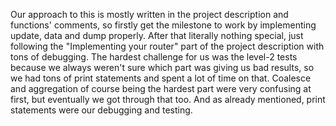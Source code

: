 Our approach to this is mostly written in the project description and functions' comments, 
so firstly get the milestone to work by implementing update, data and dump properly. 
After that literally nothing special, just following the "Implementing your router" 
part of the project description with tons of debugging. 
The hardest challenge for us was the level-2 tests because we always weren't sure which part 
was giving us bad results, so we had tons of print statements and spent a lot of time on that. 
Coalesce and aggregation of course being the hardest part were very confusing at first, 
but eventually we got through that too. And as already mentioned, print statements were our 
debugging and testing.
